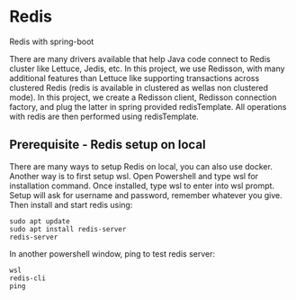 # Redis
Redis with spring-boot

There are many drivers available that help Java code connect to Redis cluster like Lettuce, Jedis, etc. 
In this project, we use Redisson, with many additional features than Lettuce like supporting transactions
across clustered Redis (redis is available in clustered as wellas non clustered mode).
In this project, we create a Redisson client, Redisson connection factory, and plug the latter in spring provided redisTemplate.
All operations with redis are then performed using redisTemplate.

## Prerequisite - Redis setup on local
There are many ways to setup Redis on local, you can also use docker. Another way is to first setup wsl.
Open Powershell and type wsl for installation command. 
Once installed, type wsl to enter into wsl prompt. Setup will ask for username and password, remember whatever you give.
Then install and start redis using: 
```
sudo apt update
sudo apt install redis-server
redis-server
```
In another powershell window, ping to test redis server:
```
wsl
redis-cli
ping
```

